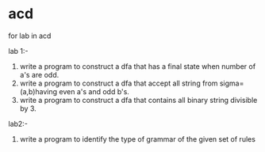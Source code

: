 # acd
for lab in acd


lab 1:-
1. write a program to construct a dfa that has a final state when number of a's are odd.
2. write a program to construct a dfa that accept all string from sigma=(a,b)having even a's and odd b's.
3. write a program to construct a dfa that contains all binary string divisible by 3.

lab2:- 
1.  write a program to identify the type of grammar of the given set of rules

